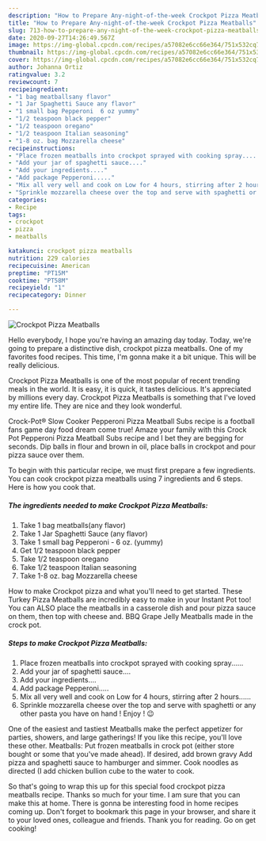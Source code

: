 ```yaml
---
description: "How to Prepare Any-night-of-the-week Crockpot Pizza Meatballs"
title: "How to Prepare Any-night-of-the-week Crockpot Pizza Meatballs"
slug: 713-how-to-prepare-any-night-of-the-week-crockpot-pizza-meatballs
date: 2020-09-27T14:26:49.567Z
image: https://img-global.cpcdn.com/recipes/a57082e6cc66e364/751x532cq70/crockpot-pizza-meatballs-recipe-main-photo.jpg
thumbnail: https://img-global.cpcdn.com/recipes/a57082e6cc66e364/751x532cq70/crockpot-pizza-meatballs-recipe-main-photo.jpg
cover: https://img-global.cpcdn.com/recipes/a57082e6cc66e364/751x532cq70/crockpot-pizza-meatballs-recipe-main-photo.jpg
author: Johanna Ortiz
ratingvalue: 3.2
reviewcount: 7
recipeingredient:
- "1 bag meatballsany flavor"
- "1 Jar Spaghetti Sauce any flavor"
- "1 small bag Pepperoni  6 oz yummy"
- "1/2 teaspoon black pepper"
- "1/2 teaspoon oregano"
- "1/2 teaspoon Italian seasoning"
- "1-8 oz. bag Mozzarella cheese"
recipeinstructions:
- "Place frozen meatballs into crockpot sprayed with cooking spray......"
- "Add your jar of spaghetti sauce...."
- "Add your ingredients...."
- "Add package Pepperoni....."
- "Mix all very well and cook on Low for 4 hours, stirring after 2 hours......"
- "Sprinkle mozzarella cheese over the top and serve with spaghetti or any other pasta you have on hand ! Enjoy ! 😉"
categories:
- Recipe
tags:
- crockpot
- pizza
- meatballs

katakunci: crockpot pizza meatballs 
nutrition: 229 calories
recipecuisine: American
preptime: "PT15M"
cooktime: "PT58M"
recipeyield: "1"
recipecategory: Dinner

---
```



![Crockpot Pizza Meatballs](https://img-global.cpcdn.com/recipes/a57082e6cc66e364/751x532cq70/crockpot-pizza-meatballs-recipe-main-photo.jpg)

Hello everybody, I hope you're having an amazing day today. Today, we're going to prepare a distinctive dish, crockpot pizza meatballs. One of my favorites food recipes. This time, I'm gonna make it a bit unique. This will be really delicious.

Crockpot Pizza Meatballs is one of the most popular of recent trending meals in the world. It is easy, it is quick, it tastes delicious. It's appreciated by millions every day. Crockpot Pizza Meatballs is something that I've loved my entire life. They are nice and they look wonderful.

Crock-Pot® Slow Cooker Pepperoni Pizza Meatball Subs recipe is a football fans game day food dream come true! Amaze your family with this Crock Pot Pepperoni Pizza Meatball Subs recipe and I bet they are begging for seconds. Dip balls in flour and brown in oil, place balls in crockpot and pour pizza sauce over them.


To begin with this particular recipe, we must first prepare a few ingredients. You can cook crockpot pizza meatballs using 7 ingredients and 6 steps. Here is how you cook that.

<!--inarticleads1-->

##### The ingredients needed to make Crockpot Pizza Meatballs:

1. Take 1 bag meatballs(any flavor)
1. Take 1 Jar Spaghetti Sauce (any flavor)
1. Take 1 small bag Pepperoni - 6 oz. (yummy)
1. Get 1/2 teaspoon black pepper
1. Take 1/2 teaspoon oregano
1. Take 1/2 teaspoon Italian seasoning
1. Take 1-8 oz. bag Mozzarella cheese


How to make Crockpot pizza and what you&#39;ll need to get started. These Turkey Pizza Meatballs are incredibly easy to make in your Instant Pot too! You can ALSO place the meatballs in a casserole dish and pour pizza sauce on them, then top with cheese and. BBQ Grape Jelly Meatballs made in the crock pot. 

<!--inarticleads2-->

##### Steps to make Crockpot Pizza Meatballs:

1. Place frozen meatballs into crockpot sprayed with cooking spray......
1. Add your jar of spaghetti sauce....
1. Add your ingredients....
1. Add package Pepperoni.....
1. Mix all very well and cook on Low for 4 hours, stirring after 2 hours......
1. Sprinkle mozzarella cheese over the top and serve with spaghetti or any other pasta you have on hand ! Enjoy ! 😉


One of the easiest and tastiest Meatballs make the perfect appetizer for parties, showers, and large gatherings! If you like this recipe, you&#39;ll love these other. Meatballs: Put frozen meatballs in crock pot (either store bought or some that you&#39;ve made ahead). If desired, add brown gravy Add pizza and spaghetti sauce to hamburger and simmer. Cook noodles as directed (I add chicken bullion cube to the water to cook. 

So that's going to wrap this up for this special food crockpot pizza meatballs recipe. Thanks so much for your time. I am sure that you can make this at home. There is gonna be interesting food in home recipes coming up. Don't forget to bookmark this page in your browser, and share it to your loved ones, colleague and friends. Thank you for reading. Go on get cooking!
